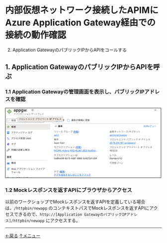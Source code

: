 # 内部仮想ネットワーク接続したAPIMにAzure Application Gateway経由での接続の動作確認

2. Application GatewayのパブリックIPからAPIをコールする


<!--
1. Azure APIM Managementのネットワークセキュリティグループを変更<br>
※外部APIの呼び出しを可能にする（これは動作確認のためなので、本番構成ではPrivate Endpointやルーティング設定などをする）

2. Application GatewayのパブリックIPからAPIをコールする


## 1. Azure API Mamagementのネットワークセキュリティグループを変更

### 1.1 APIM が利用しているVNETを選択

### 1.2 左Paneの「サブネット」をクリックしサブネット一覧を表示する
<img src="images/apim-validate-modifynsg-2.png" width="500px" border=1 />

### 1.3 apim の行のセキュリティグループをクリックしてネットワークセキュリティグループの管理画面を表示し、左Paneで「送信セキュリティ規則」をクリック
<img src="images/apim-validate-modifynsg-1.png" width="500px" border=1 />

### 1.4 送信セキュリティのDeny_All_Internet_Outbountをクリックし、アクションで「許可」をチェックし「保存」ボタンをクリック

<img src="images/apim-validate-modifynsg-3.png" width="500px" border=1 />
-->

## 1. Application GatewayのパブリックIPからAPIを呼ぶ

### 1.1 Application Gatewayの管理画面を表示し、パブリックIPアドレスを確認

<img src="images/apim-validate-appgw2apim-1.png" width="500px" border=1 />

### 1.2 Mockレスポンスを返すAPIにブラウザからアクセス

以前のワークショップでMockレスポンスを返すAPIを定義している場合は、`/httpbin/newapp` のコンテキストパスでMockレスポンスを返すAPIにアクセスできるので、`http://[Application GatewayのパブリックIPアドレス]/httpbin/newapp` にアクセスする。



---
<a href="setup-appgw.md">←戻る</a>
<a href="readme.md">↑メニュー</a>